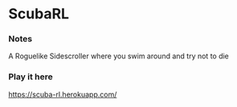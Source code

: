 # ScubaRL

### Notes
A Roguelike Sidescroller where you swim around and try not to die

### Play it here
https://scuba-rl.herokuapp.com/

